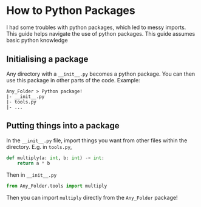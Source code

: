 # How to Python Packages

I had some troubles with python packages, which led to messy imports. 
This guide helps navigate the use of python packages. This guide assumes basic python knowledge

## Initialising a package
Any directory with a `__init__.py` becomes a python package. You can then use this package in other parts of the code.
Example:
```
Any_Folder > Python package!
|- __init__.py
|- tools.py
|- ...
```
## Putting things into a package
In the `__init__.py` file, import things you want from other files within the directory.
E.g. in `tools.py`,
```python
def multiply(a: int, b: int) -> int:
    return a * b
```
Then in `__init__.py`
```python
from Any_Folder.tools import multiply
```
Then you can import `multiply` directly from the `Any_Folder` package!